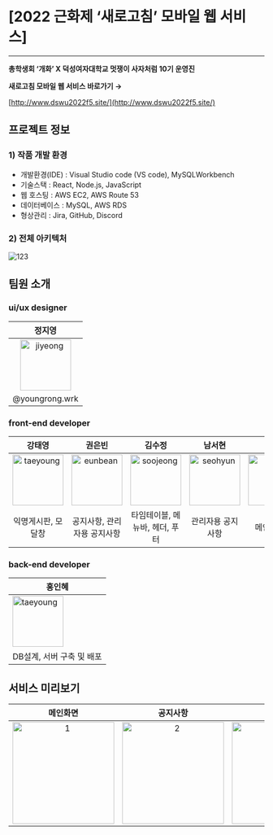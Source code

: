 # [2022 근화제 ‘새로고침’ 모바일 웹 서비스]

---



**총학생회 ‘개화’ X 덕성여자대학교 멋쟁이 사자처럼 10기 운영진**

**새로고침 모바일 웹 서비스 바로가기 →** 

[http://www.dswu2022f5.site/](http://www.dswu2022f5.site/)

## 프로젝트 정보

### 1) 작품 개발 환경

- 개발환경(IDE) : Visual Studio code (VS code), MySQLWorkbench
- 기술스택 : React, Node.js, JavaScript
- 웹 호스팅 : AWS EC2, AWS Route 53
- 데이터베이스 : MySQL, AWS RDS
- 형상관리 : Jira, GitHub, Discord

### 2) 전체 아키텍처

![123](https://user-images.githubusercontent.com/64454313/169698725-e2f8ed7d-34cb-4440-8915-f5b2f36affc3.png)


## 팀원 소개

### ui/ux designer

| <center>정지영</center> |
| --- |
|<center><img width="100" alt="jiyeong" src="https://user-images.githubusercontent.com/64454313/169698857-f048d695-3a17-414a-b5ab-50ab4c0f3143.jpeg"></center>|
| <center>@youngrong.wrk </center>|

### front-end developer

| <center>강태영</center> | <center>권은빈</center> | <center>김수정</center> | <center>남서현</center> | <center>허은</center> | <center>유다영</center> |
| --- | --- | --- | --- | --- | --- |
| <center><img width="100" alt="taeyoung" src="https://user-images.githubusercontent.com/64454313/169698884-06c50e80-74fa-455a-8fae-de606622416d.png"></center> | <center><img width="100" alt="eunbean" src="https://user-images.githubusercontent.com/64454313/169698892-ec68f463-17e4-404c-b2bb-ca3a1a072330.jpeg"></center> | <center><img width="100" alt="soojeong" src="https://user-images.githubusercontent.com/64454313/169698898-662eadaa-30ec-4bbd-bed8-2e217e0ba74b.jpeg"></center> | <center><img width="100" alt="seohyun" src="https://user-images.githubusercontent.com/64454313/169698903-4c7f7911-d741-4a29-b75d-33986bc4807a.jpeg"></center> | <center><img width="100" alt="eun" src="https://user-images.githubusercontent.com/64454313/169698910-34c5c4d9-73f4-4cee-bd7d-9f027d83e2ed.jpeg"></center> | <center><img width="100" alt="dayoung" src="https://user-images.githubusercontent.com/64454313/169698921-60ab9615-d128-40ee-902d-aef78b8c29be.jpeg"></center> |
| <center>익명게시판, 모달창</center> | <center>공지사항, 관리자용 공지사항</center> | <center>타임테이블,  메뉴바, 헤더, 푸터</center> | <center>관리자용 공지사항<center> | <center>메인페이지</center> | <center>이벤트페이지, 모달창</center> |



### back-end developer

| 홍인혜 |
| --- |
| <img width="100" alt="taeyoung" src="https://user-images.githubusercontent.com/64454313/169699479-da5ac649-f506-4ea2-9c23-a1674ed72443.jpeg"> |
| DB설계, 서버 구축 및 배포 |
  
## 서비스 미리보기

| <center>메인화면</center> | <center>공지사항</center> | <center>이벤트</center> | <center>방명록</center> |
| --- | --- | --- | --- |
| <center><img width="200" alt="1" src="https://user-images.githubusercontent.com/62804036/170293450-1fa1bebb-72fc-41c2-9d00-4914260ca937.png"></center> | <center><img width="200" alt="2" src="https://user-images.githubusercontent.com/62804036/170293486-1b04da96-7361-4d1d-bb77-e28c4b7d4e87.png"></center> | <center><img width="200" alt="3" src="https://user-images.githubusercontent.com/62804036/170293518-49b32a8f-63cb-4a06-9107-9df04a37ec9a.png"></center> | <center><img width="200" alt="4" src="https://user-images.githubusercontent.com/62804036/170293554-cfa92e40-2eef-4513-8530-a15d9d51cdba.png"></center> | 
